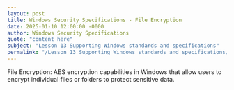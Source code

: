 ```yaml
---
layout: post
title: Windows Security Specifications - File Encryption
date: 2025-01-10 12:00:00 -0000
author: Windows Security Specifications
quote: "content here"
subject: "Lesson 13 Supporting Windows standards and specifications"
permalink: "/Lesson 13 Supporting Windows standards and specifications/Windows Security Specifications/Windows Security Specifications - File Encryption"
---
```


File Encryption: AES encryption capabilities in Windows that allow users to encrypt individual files or folders to protect sensitive data.
